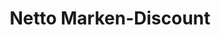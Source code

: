 ---
title: "Netto Marken-Discount"
url: /witten/netto-marken-discount-crengeldanzstrasse/
shop: Supermarkt
---